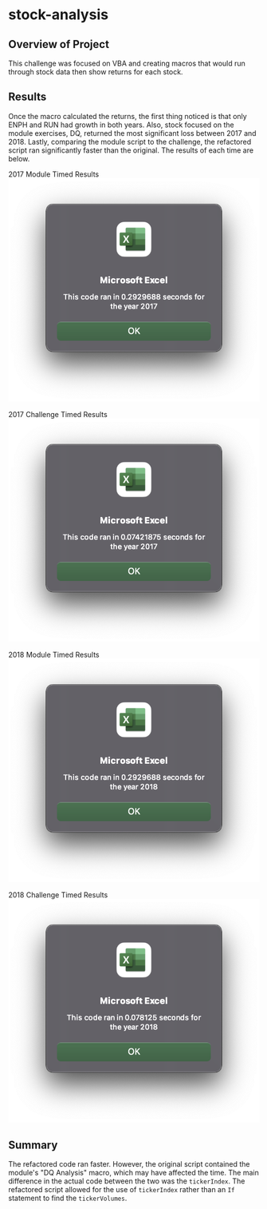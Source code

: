 # stock-analysis
## Overview of Project
This challenge was focused on VBA and creating macros that would run through stock data then show returns for each stock.

## Results
Once the macro calculated the returns, the first thing noticed is that only ENPH and RUN had growth in both years. Also, stock focused on the module exercises, DQ, returned the most significant loss between 2017 and 2018. Lastly, comparing the module script to the challenge, the refactored script ran significantly faster than the original. The results of each time are below.

2017 Module Timed Results
![VBA_Module_2017](https://github.com/racruz25/stock-analysis/blob/main/Resources/VBA_Module_2017.png)

2017 Challenge Timed Results
![VBA_Challenge_2017](https://github.com/racruz25/stock-analysis/blob/main/Resources/VBA_Challenge_2017.png)

2018 Module Timed Results
![VBA_Module_2018](https://github.com/racruz25/stock-analysis/blob/main/Resources/VBA_Module_2018.png)

2018 Challenge Timed Results
![VBA_Challenge_2018](https://github.com/racruz25/stock-analysis/blob/main/Resources/VBA_Challenge_2018.png)

## Summary
The refactored code ran faster. However, the original script contained the module's "DQ Analysis" macro, which may have affected the time. The main difference in the actual code between the two was the `tickerIndex`. The refactored script allowed for the use of `tickerIndex` rather than an `If` statement to find the `tickerVolumes`. 
